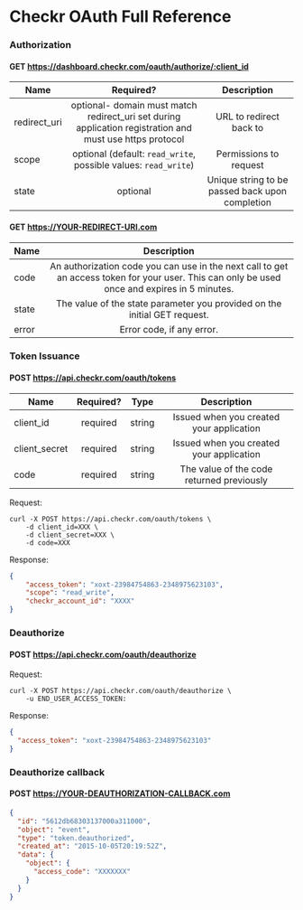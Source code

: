 # Checkr OAuth Full Reference

### Authorization

#### GET https://dashboard.checkr.com/oauth/authorize/:client_id

| Name| Required?  | Description |
| ------------- |:-------------:| :-----:|
| redirect_uri | optional- domain must match redirect_uri set during application registration and must use https protocol | URL to redirect back to |
| scope | optional (default: `read_write`, possible values: `read_write`) | Permissions to request |
| state | optional | Unique string to be passed back upon completion |

#### GET https://YOUR-REDIRECT-URI.com

| Name | Description |
| :------------- |:-------------:| 
| code | An authorization code you can use in the next call to get an access token for your user. This can only be used once and expires in 5 minutes.|
| state | The value of the state parameter you provided on the initial GET request. |
| error | Error code, if any error. |

### Token Issuance

#### POST https://api.checkr.com/oauth/tokens

| Name| Required? | Type | Description |
| ------------- |:-------------:| :-----:| :-----:|
| client_id | required | string | Issued when you created your application|
| client_secret | required | string |Issued when you created your application|
| code | required | string | The value of the code returned previously |

Request:
``` curl
curl -X POST https://api.checkr.com/oauth/tokens \
    -d client_id=XXX \
    -d client_secret=XXX \
    -d code=XXX
```

Response:
```json
{
    "access_token": "xoxt-23984754863-2348975623103",
    "scope": "read_write",
    "checkr_account_id": "XXXX"
}
```

### Deauthorize

#### POST https://api.checkr.com/oauth/deauthorize

Request:
``` curl
curl -X POST https://api.checkr.com/oauth/deauthorize \
    -u END_USER_ACCESS_TOKEN:
```

Response:
```json
{
  "access_token": "xoxt-23984754863-2348975623103"
}
```

### Deauthorize callback

#### POST https://YOUR-DEAUTHORIZATION-CALLBACK.com

```json
{
  "id": "5612db68303137000a311000",
  "object": "event",
  "type": "token.deauthorized",
  "created_at": "2015-10-05T20:19:52Z",
  "data": {
    "object": {
      "access_code": "XXXXXXX"
    }
  }
}
```
